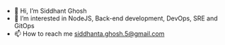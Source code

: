 - 👋 Hi, I’m Siddhant Ghosh
- 👀 I’m interested in NodeJS, Back-end development, DevOps, SRE and GitOps
- 📫 How to reach me siddhanta.ghosh.5@gmail.com

<!---
siddhant-ghosh/siddhant-ghosh is a ✨ special ✨ repository because its `README.md` (this file) appears on your GitHub profile.
You can click the Preview link to take a look at your changes.
--->
